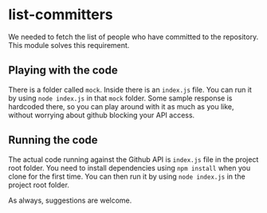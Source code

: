 # list-committers

We needed to fetch the list of people who have committed to the repository. This module solves this requirement.

## Playing with the code

There is a folder called `mock`. Inside there is an `index.js` file. You can run it by using `node index.js` in that `mock` folder. Some sample response is hardcoded there, so you can play around with it as much as you like, without worrying about github blocking your API access.

## Running the code

The actual code running against the Github API is `index.js` file in the project root folder. You need to install dependencies using `npm install` when you clone for the first time. You can then run it by using `node index.js` in the project root folder.

As always, suggestions are welcome.
